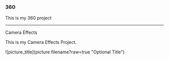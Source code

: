 ### 360

This is my 360 project

<script src="//360.vizor.io/scripts/embed.js" data-vizorurl="https://360.vizor.io/embed/v/96" ></script>

***

Camera Effects

This is my Camera Effects Project.


![picture_title](picture filename?raw=true "Optional Title")

